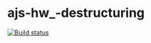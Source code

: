 # ajs-hw_-destructuring
[![Build status](https://ci.appveyor.com/api/projects/status/gu3y482rugqgvtjw?svg=true)](https://ci.appveyor.com/project/AnnVasilyeva/ajs-hw-destructuring)
